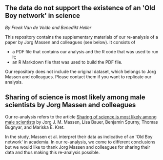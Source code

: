 ## The data do not support the existence of an 'Old Boy network' in science

*By Freek Van de Velde and Benedikt Heller*

This repository contains the supplementary materials of our re-analysis of a paper by Jorg Massen and colleagues (see below). It consists of 
- a PDF file that contains our analysis and the R code that was used to run it;
- an R Markdown file that was used to build the PDF file.

Our repository does not include the original dataset, which belongs to Jorg Massen and colleagues. Please contact them if you want to replicate our analysis.

## Sharing of science is most likely among male scientists by Jorg Massen and colleagues

Our re-analysis refers to the article [Sharing of science is most likely among male scientists](https://www.nature.com/articles/s41598-017-13491-0) by Jorg J. M. Massen, Lisa Bauer, Benjamin Spurny, Thomas Bugnyar, and Mariska E. Kret.

In the study, Massen et al. interpret their data as indicative of an 'Old Boy network' in academia. In our re-analysis, we come to different conclusions but we would like to thank Jorg Massen and colleagues for sharing their data and thus making this re-analysis possible.
